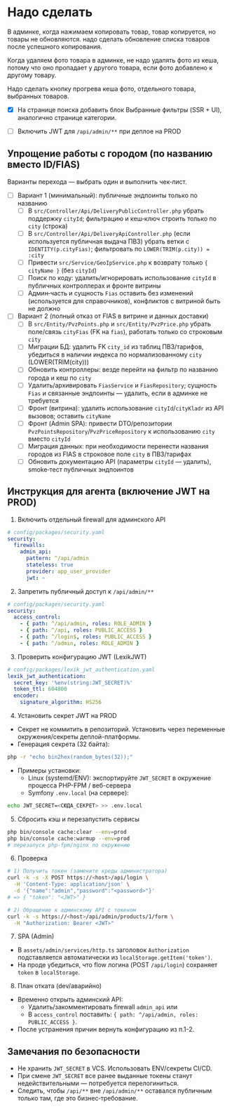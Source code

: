 # Надо сделать

В админке, когда нажимаем копировать товар, товар копируется, но товары не обновляются. надо сделать обновление списка товаров после успешного копирования.

Когда удаляем фото товара в админке, не надо удалять фото из кеша, потому что оно пропадает у другого товара, если фото добавлено к другому товару.

Надо сделать кнопку прогрева кеша фото, отдельного товара, выбранных товаров.

- [x] На странице поиска добавить блок Выбранные фильтры (SSR + UI), аналогично странице категории.


- [ ] Включить JWT для `/api/admin/**` при деплое на PROD

## Упрощение работы с городом (по названию вместо ID/FIAS)

Варианты перехода — выбрать один и выполнить чек‑лист.

- [ ] Вариант 1 (минимальный): публичные эндпоинты только по названию
  - [ ] В `src/Controller/Api/DeliveryPublicController.php` убрать поддержку `cityId`; фильтрацию и кеш‑ключ строить только по `city` (строка)
  - [ ] В `src/Controller/Api/DeliveryApiController.php` (если используется публичная выдача ПВЗ) убрать ветки с `IDENTITY(p.cityFias)`; фильтровать по `LOWER(TRIM(p.city)) = :city`
  - [ ] Привести `src/Service/GeoIpService.php` к возврату только `{ cityName }` (без `cityId`)
  - [ ] Поиск по коду: удалить/игнорировать использование `cityId` в публичных контроллерах и фронте витрины
  - [ ] Админ‑часть и сущность `Fias` оставить без изменений (используется для справочников), конфликтов с витриной быть не должно

- [ ] Вариант 2 (полный отказ от FIAS в витрине и данных доставки)
  - [ ] В `src/Entity/PvzPoints.php` и `src/Entity/PvzPrice.php` убрать поле/связь `cityFias` (FK на `fias`), работать только со строковым `city`
  - [ ] Миграции БД: удалить FK `city_id` из таблиц ПВЗ/тарифов, убедиться в наличии индекса по нормализованному `city` (LOWER(TRIM(city)))
  - [ ] Обновить контроллеры: везде перейти на фильтр по названию города и кеш по `city`
  - [ ] Удалить/архивировать `FiasService` и `FiasRepository`; сущность `Fias` и связанные эндпоинты — удалить, если в админке не требуется
  - [ ] Фронт (витрина): удалить использование `cityId`/`cityKladr` из API вызовов; оставить `cityName`
  - [ ] Фронт (Admin SPA): привести DTO/репозитории `PvzPointsRepository`/`PvzPriceRepository` к использованию `city` вместо `cityId`
  - [ ] Миграция данных: при необходимости перенести названия городов из FIAS в строковое поле `city` в ПВЗ/тарифах
  - [ ] Обновить документацию API (параметры `cityId` — удалить), smoke‑тест публичных эндпоинтов

## Инструкция для агента (включение JWT на PROD)

1) Включить отдельный firewall для админского API

```yaml
# config/packages/security.yaml
security:
  firewalls:
    admin_api:
      pattern: ^/api/admin
      stateless: true
      provider: app_user_provider
      jwt: ~
```

2) Запретить публичный доступ к `/api/admin/**`

```yaml
# config/packages/security.yaml
security:
  access_control:
    - { path: ^/api/admin, roles: ROLE_ADMIN }
    - { path: ^/api, roles: PUBLIC_ACCESS }
    - { path: ^/login$, roles: PUBLIC_ACCESS }
    - { path: ^/admin, roles: ROLE_ADMIN }
```

3) Проверить конфигурацию JWT (LexikJWT)

```yaml
# config/packages/lexik_jwt_authentication.yaml
lexik_jwt_authentication:
  secret_key: '%env(string:JWT_SECRET)%'
  token_ttl: 604800
  encoder:
    signature_algorithm: HS256
```

4) Установить секрет JWT на PROD
- Секрет не коммитить в репозиторий. Установить через переменные окружения/секреты деплой-платформы.
- Генерация секрета (32 байта):

```bash
php -r "echo bin2hex(random_bytes(32));"
```

- Примеры установки:
  - Linux (systemd/ENV): экспортируйте `JWT_SECRET` в окружение процесса PHP-FPM / веб-сервера
  - Symfony `.env.local` (на сервере):

```bash
echo JWT_SECRET=<СЮДА_СЕКРЕТ> >> .env.local
```

5) Сбросить кэш и перезапустить сервисы

```bash
php bin/console cache:clear --env=prod
php bin/console cache:warmup --env=prod
# перезапуск php-fpm/nginx по окружению
```

6) Проверка

```bash
# 1) Получить токен (замените креды администратора)
curl -k -s -X POST https://<host>/api/login \
  -H 'Content-Type: application/json' \
  -d '{"name":"admin","password":"<password>"}'
# => { "token": "<JWT>" }

# 2) Обращение к админскому API с токеном
curl -k -s https://<host>/api/admin/products/1/form \
  -H "Authorization: Bearer <JWT>"
```

7) SPA (Admin)
- В `assets/admin/services/http.ts` заголовок `Authorization` подставляется автоматически из `localStorage.getItem('token')`.
- На проде убедиться, что flow логина (POST `/api/login`) сохраняет `token` в `localStorage`.

8) План отката (dev/аварийно)
- Временно открыть админский API:
  - Удалить/закомментировать firewall `admin_api` или
  - В `access_control` поставить: `{ path: ^/api/admin, roles: PUBLIC_ACCESS }`.
- После устранения причин вернуть конфигурацию из п.1-2.

## Замечания по безопасности
- Не хранить `JWT_SECRET` в VCS. Использовать ENV/секреты CI/CD.
- При смене `JWT_SECRET` все ранее выданные токены станут недействительными — потребуется перелогиниться.
- Следить, чтобы `/api/**` вне `/api/admin/**` оставался публичным только там, где это бизнес‑требование.
